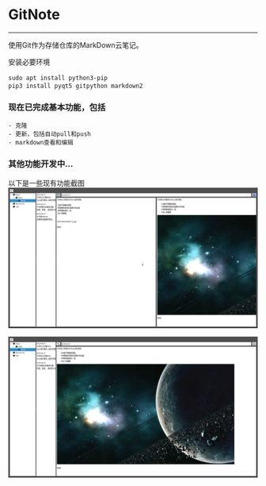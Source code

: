 # GitNote
---------------------------------------
使用Git作为存储仓库的MarkDown云笔记。

安装必要环境
```
sudo apt install python3-pip
pip3 install pyqt5 gitpython markdown2
```

### 现在已完成基本功能，包括
	- 克隆
	- 更新，包括自动pull和push
	- markdown查看和编辑

### 其他功能开发中...

以下是一些现有功能截图
![](pictures/gitnote-9.png)

![](pictures/gitnote-10.png)
